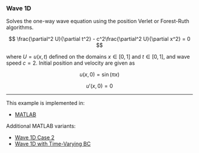 ### Wave 1D

Solves the one-way wave equation using the position Verlet or Forest-Ruth algorithms.

$$
\frac{\partial^2 U}{\partial t^2} - c^2\frac{\partial^2 U}{\partial x^2} = 0
$$

where $U=u(x,t)$ defined on the domains $x\in[0,1]$ and $t\in[0,1]$, and wave speed $c=2$. Initial position and velocity are given as

$$
u(x,0) = \sin(\pi x)
$$

$$
u'(x,0) = 0
$$

---

This example is implemented in:
- [MATLAB](https://github.com/csrc-sdsu/mole/blob/main/examples/matlab/Hyperbolic/1D/wave1D.m)

Additional MATLAB variants:
- [Wave 1D Case 2](https://github.com/csrc-sdsu/mole/blob/main/examples/matlab/Hyperbolic/1D/wave1D_case2.m)
- [Wave 1D with Time-Varying BC](https://github.com/csrc-sdsu/mole/blob/main/examples/matlab/Hyperbolic/1D/wave1DTimeVaryingBC.m)